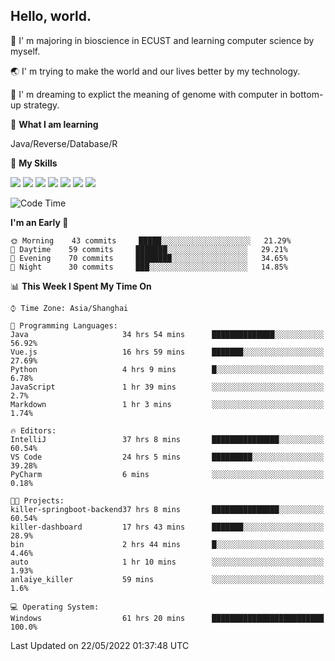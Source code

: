 ## Hello, world.

🏫 I' m majoring in bioscience in ECUST and learning computer science by myself.

🌏 I' m trying to make the world and our lives better by my technology.

🧬 I' m dreaming to explict the meaning of genome with computer in bottom-up strategy.

🔡 **What I am learning**

Java/Reverse/Database/R

🌟 **My Skills**

![](https://img.shields.io/badge/-Python-FFD43B?logo=python&labelColor=306998&logoColor=FFF)
![](https://img.shields.io/badge/-Linux-000000?logo=Linux&logoColor=fff)
![](https://img.shields.io/badge/-Docker-FFF?logo=Docker&labelColor=2496ED&logoColor=fff)
![](https://img.shields.io/badge/-Java-f89820?logo=java&labelColor=5382a1&logoColor=fff)
![](https://img.shields.io/badge/-MySQL-00758F?logo=mysql&labelColor=F29111&logoColor=FFF)
![](https://img.shields.io/badge/-Vue-34495E?logo=vue.js&labelColor=41B883&logoColor=FFF)
![](https://img.shields.io/badge/-SpringBoot-FFF?logo=SpringBoot&labelColor=6DB33F&logoColor=FFF)

<!--START_SECTION:waka-->
![Code Time](http://img.shields.io/badge/Code%20Time-0%20secs-blue)

**I'm an Early 🐤** 

```text
🌞 Morning    43 commits     █████░░░░░░░░░░░░░░░░░░░░   21.29% 
🌆 Daytime    59 commits     ███████░░░░░░░░░░░░░░░░░░   29.21% 
🌃 Evening    70 commits     ████████░░░░░░░░░░░░░░░░░   34.65% 
🌙 Night      30 commits     ███░░░░░░░░░░░░░░░░░░░░░░   14.85%

```


📊 **This Week I Spent My Time On** 

```text
⌚︎ Time Zone: Asia/Shanghai

💬 Programming Languages: 
Java                     34 hrs 54 mins      ██████████████░░░░░░░░░░░   56.92% 
Vue.js                   16 hrs 59 mins      ███████░░░░░░░░░░░░░░░░░░   27.69% 
Python                   4 hrs 9 mins        █░░░░░░░░░░░░░░░░░░░░░░░░   6.78% 
JavaScript               1 hr 39 mins        ░░░░░░░░░░░░░░░░░░░░░░░░░   2.7% 
Markdown                 1 hr 3 mins         ░░░░░░░░░░░░░░░░░░░░░░░░░   1.74%

🔥 Editors: 
IntelliJ                 37 hrs 8 mins       ███████████████░░░░░░░░░░   60.54% 
VS Code                  24 hrs 5 mins       █████████░░░░░░░░░░░░░░░░   39.28% 
PyCharm                  6 mins              ░░░░░░░░░░░░░░░░░░░░░░░░░   0.18%

🐱‍💻 Projects: 
killer-springboot-backend37 hrs 8 mins       ███████████████░░░░░░░░░░   60.54% 
killer-dashboard         17 hrs 43 mins      ███████░░░░░░░░░░░░░░░░░░   28.9% 
bin                      2 hrs 44 mins       █░░░░░░░░░░░░░░░░░░░░░░░░   4.46% 
auto                     1 hr 10 mins        ░░░░░░░░░░░░░░░░░░░░░░░░░   1.93% 
anlaiye_killer           59 mins             ░░░░░░░░░░░░░░░░░░░░░░░░░   1.6%

💻 Operating System: 
Windows                  61 hrs 20 mins      █████████████████████████   100.0%

```


 Last Updated on 22/05/2022 01:37:48 UTC
<!--END_SECTION:waka-->


<!--
**Shigure19/Shigure19** is a ✨ _special_ ✨ repository because its `README.md` (this file) appears on your GitHub profile.

Here are some ideas to get you started:

- 🔭 I’m currently working on ...
- 🌱 I’m currently learning ...
- 👯 I’m looking to collaborate on ...
- 🤔 I’m looking for help with ...
- 💬 Ask me about ...
- 📫 How to reach me: ...
- 😄 Pronouns: ...
- ⚡ Fun fact: ...
-->
